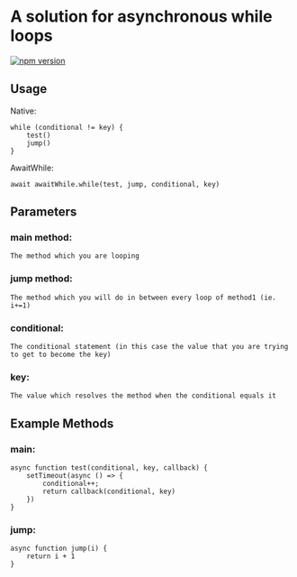 # A solution for asynchronous while loops
[![npm version](https://badge.fury.io/js/awaitwhile.svg)](https://badge.fury.io/js/awaitwhile)

## Usage

Native:
```
while (conditional != key) { 
    test()
    jump() 
}
```

AwaitWhile:
```
await awaitWhile.while(test, jump, conditional, key)
```

## Parameters 
### main method:
    The method which you are looping
### jump method:
    The method which you will do in between every loop of method1 (ie. i+=1)
### conditional:
    The conditional statement (in this case the value that you are trying to get to become the key)
### key:
    The value which resolves the method when the conditional equals it

## Example Methods
### main:
```
async function test(conditional, key, callback) {
    setTimeout(async () => {
        conditional++;
        return callback(conditional, key)
    })
}
```
### jump: 
```
async function jump(i) {
    return i + 1
}
```
